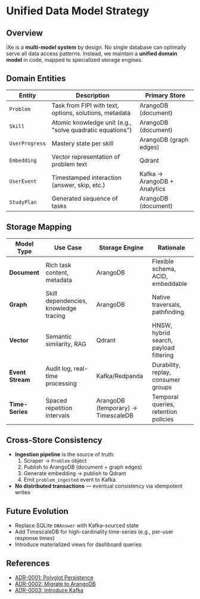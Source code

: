 # Unified Data Model Strategy

## Overview
iXe is a **multi-model system** by design. No single database can optimally serve all data access patterns. Instead, we maintain a **unified domain model** in code, mapped to specialized storage engines.

## Domain Entities
| Entity | Description | Primary Store |
|--------|-------------|---------------|
| `Problem` | Task from FIPI with text, options, solutions, metadata | ArangoDB (document) |
| `Skill` | Atomic knowledge unit (e.g., "solve quadratic equations") | ArangoDB (document) |
| `UserProgress` | Mastery state per skill | ArangoDB (graph edges) |
| `Embedding` | Vector representation of problem text | Qdrant |
| `UserEvent` | Timestamped interaction (answer, skip, etc.) | Kafka → ArangoDB + Analytics |
| `StudyPlan` | Generated sequence of tasks | ArangoDB (document) |

## Storage Mapping
| Model Type | Use Case | Storage Engine | Rationale |
|-----------|----------|----------------|----------|
| **Document** | Rich task content, metadata | ArangoDB | Flexible schema, ACID, embeddable |
| **Graph** | Skill dependencies, knowledge tracing | ArangoDB | Native traversals, pathfinding |
| **Vector** | Semantic similarity, RAG | Qdrant | HNSW, hybrid search, payload filtering |
| **Event Stream** | Audit log, real-time processing | Kafka/Redpanda | Durability, replay, consumer groups |
| **Time-Series** | Spaced repetition intervals | ArangoDB (temporary) → TimescaleDB | Temporal queries, retention policies |

## Cross-Store Consistency
- **Ingestion pipeline** is the source of truth:
  1. Scraper → `Problem` object
  2. Publish to ArangoDB (document + graph edges)
  3. Generate embedding → publish to Qdrant
  4. Emit `problem_ingested` event to Kafka
- **No distributed transactions** — eventual consistency via idempotent writes

## Future Evolution
- Replace SQLite `DBAnswer` with Kafka-sourced state
- Add TimescaleDB for high-cardinality time-series (e.g., per-user response times)
- Introduce materialized views for dashboard queries

## References
- [ADR-0001: Polyglot Persistence](../adr/0001-use-polyglot-persistence.md)
- [ADR-0002: Migrate to ArangoDB](../adr/0002-migrate-to-arangodb.md)
- [ADR-0003: Introduce Kafka](../adr/0003-introduce-kafka-for-event-streaming.md)
